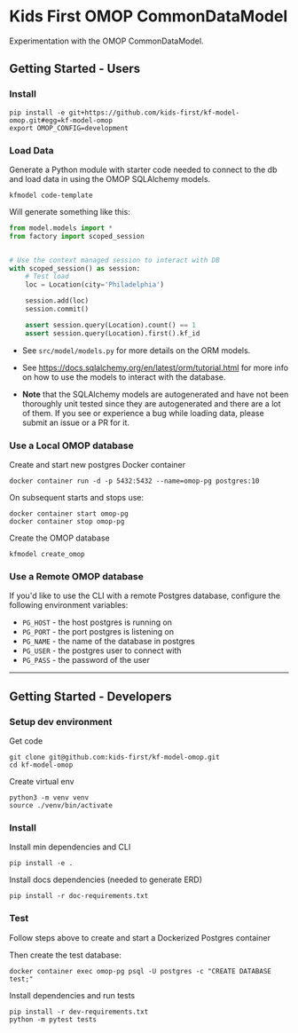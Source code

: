 # Kids First OMOP CommonDataModel
Experimentation with the OMOP CommonDataModel.

## Getting Started - Users

### Install
```
pip install -e git+https://github.com/kids-first/kf-model-omop.git#egg=kf-model-omop
export OMOP_CONFIG=development
```

### Load Data
Generate a Python module with starter code needed to connect to the db and
load data in using the OMOP SQLAlchemy models.
```
kfmodel code-template
```

Will generate something like this:
```python
from model.models import *
from factory import scoped_session


# Use the context managed session to interact with DB
with scoped_session() as session:
    # Test load
    loc = Location(city='Philadelphia')

    session.add(loc)
    session.commit()

    assert session.query(Location).count() == 1
    assert session.query(Location).first().kf_id
```

- See `src/model/models.py` for more details on the ORM models.

- See https://docs.sqlalchemy.org/en/latest/orm/tutorial.html for more info
on how to use the models to interact with the database.

- **Note** that the SQLAlchemy models are autogenerated and have not been thoroughly
unit tested since they are autogenerated and there are a lot of them. If you see or experience a bug while loading data, please submit an issue or a PR for it.

### Use a Local OMOP database
Create and start new postgres Docker container
```
docker container run -d -p 5432:5432 --name=omop-pg postgres:10
```
On subsequent starts and stops use:
```
docker container start omop-pg
docker container stop omop-pg
```

Create the OMOP database
```
kfmodel create_omop
```

### Use a Remote OMOP database
If you'd like to use the CLI with a remote Postgres database, configure the
following environment variables:

- `PG_HOST` - the host postgres is running on
- `PG_PORT` - the port postgres is listening on
- `PG_NAME` - the name of the database in postgres
- `PG_USER` - the postgres user to connect with
- `PG_PASS` - the password of the user

------------------------------------------------------------------------
## Getting Started - Developers

### Setup dev environment
Get code
```
git clone git@github.com:kids-first/kf-model-omop.git
cd kf-model-omop
```
Create virtual env
```
python3 -m venv venv
source ./venv/bin/activate
```

### Install
Install min dependencies and CLI
```
pip install -e .
```
Install docs dependencies (needed to generate ERD)
```
pip install -r doc-requirements.txt
```

### Test
Follow steps above to create and start a Dockerized Postgres container

Then create the test database:
```
docker container exec omop-pg psql -U postgres -c "CREATE DATABASE test;"
```

Install dependencies and run tests
```
pip install -r dev-requirements.txt
python -m pytest tests
```
